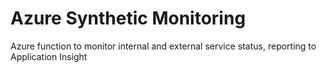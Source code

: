 # Azure Synthetic Monitoring

Azure function to monitor internal and external service status, reporting to Application Insight
